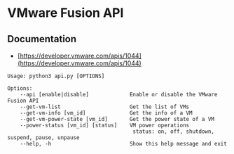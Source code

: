 # **VMware Fusion API**

## **Documentation**
- [https://developer.vmware.com/apis/1044](https://developer.vmware.com/apis/1044)

```shell
Usage: python3 api.py [OPTIONS]

Options:
    --api [enable|disable]             Enable or disable the VMware Fusion API
    --get-vm-list                      Get the list of VMs
    --get-vm-info [vm_id]              Get the info of a VM
    --get-vm-power-state [vm_id]       Get the power state of a VM
    --power-status [vm_id] [status]    VM power operations
                                        status: on, off, shutdown, suspend, pause, unpause
    --help, -h                         Show this help message and exit
```
